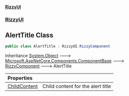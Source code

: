 #### [RizzyUI](index 'index')
### [RizzyUI](RizzyUI 'RizzyUI')

## AlertTitle Class

```csharp
public class AlertTitle : RizzyUI.RizzyComponent
```

Inheritance [System.Object](https://docs.microsoft.com/en-us/dotnet/api/System.Object 'System.Object') &#129106; [Microsoft.AspNetCore.Components.ComponentBase](https://docs.microsoft.com/en-us/dotnet/api/Microsoft.AspNetCore.Components.ComponentBase 'Microsoft.AspNetCore.Components.ComponentBase') &#129106; [RizzyComponent](RizzyUI.RizzyComponent 'RizzyUI.RizzyComponent') &#129106; AlertTitle

| Properties | |
| :--- | :--- |
| [ChildContent](RizzyUI.AlertTitle.ChildContent 'RizzyUI.AlertTitle.ChildContent') | Child content for the alert title |
